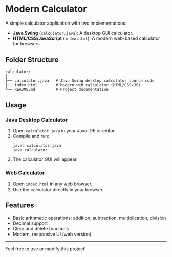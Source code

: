 # Modern Calculator

A simple calculator application with two implementations:
- **Java Swing** (`calculator.java`): A desktop GUI calculator.
- **HTML/CSS/JavaScript** (`index.html`): A modern web-based calculator for browsers.

## Folder Structure

```
calculator/
│
├── calculator.java   # Java Swing desktop calculator source code
├── index.html        # Modern web calculator (HTML/CSS/JS)
└── README.md         # Project documentation
```

## Usage

### Java Desktop Calculator

1. Open `calculator.java` in your Java IDE or editor.
2. Compile and run:
   ```
   javac calculator.java
   java calculator
   ```
3. The calculator GUI will appear.

### Web Calculator

1. Open `index.html` in any web browser.
2. Use the calculator directly in your browser.

## Features

- Basic arithmetic operations: addition, subtraction, multiplication, division
- Decimal support
- Clear and delete functions
- Modern, responsive UI (web version)

---

Feel free to use or modify this project!
